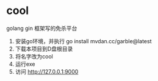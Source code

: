 # cool
golang gin 框架写的免杀平台
1. 安装go环境，并执行 go install mvdan.cc/garble@latest
2. 下载本项目到D盘根目录
3. 将名字改为cool
4. 运行exe
5. 访问 http://127.0.0.1:9000
